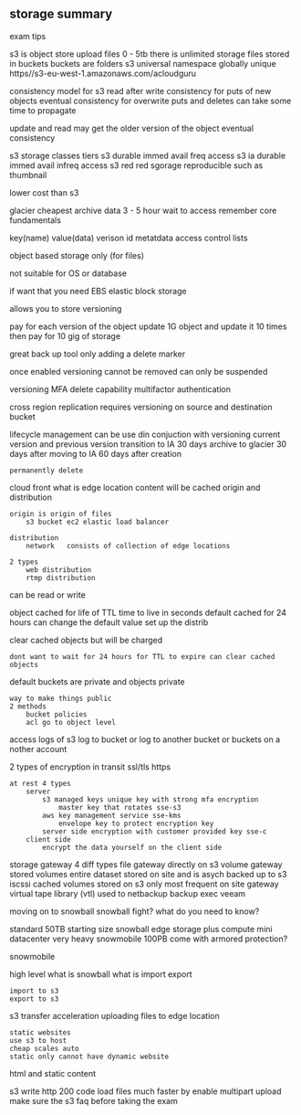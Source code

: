 
storage summary
------------------------------
exam tips 

s3 is object store 
    upload files
0 - 5tb
there is unlimited storage 
files stored in buckets 
    buckets are folders 
s3 universal namespace
    globally unique
https//s3-eu-west-1.amazonaws.com/acloudguru

consistency model for s3 
    read after write consistency 
        for puts of new objects 
    eventual consistency for overwrite puts and deletes
        can take some time to propagate 

update and read may get the older version of the object
    eventual consistency

s3 storage classes tiers 
s3 durable immed avail freq access 
s3 ia durable immed avail infreq access 
s3 red red sgorage reproducible such as thumbnail 

lower cost than s3 

glacier 
cheapest 
archive data 
3 - 5 hour wait to access 
remember core fundamentals 

key(name)
value(data)
verison id 
metatdata
access control lists 

object based storage only (for files)

not suitable for OS or database 

if want that you need EBS 
    elastic block storage 

allows you to store versioning 

pay for each version of the object 
update 1G object and update it 10 times then pay for 10 gig of storage 

great back up tool 
    only adding a delete marker 

once enabled versioning cannot be removed 
    can only be suspended 

versioning MFA delete capability
    multifactor authentication 

cross region replication requires versioning on source and destination bucket 

lifecycle management 
can be use din conjuction with versioning 
current version and previous version 
    transition to IA  30 days 
    archive to glacier 30 days after moving to IA 60 days after creation 
        
    permanently delete  

cloud front 
    what is edge location 
    content will be cached 
    origin and distribution 

    origin is origin of files 
        s3 bucket ec2 elastic load balancer 

    distribution 
        network   consists of collection of edge locations 

    2 types 
        web distribution 
        rtmp distribution 

can be read or write 

object cached for life of TTL 
    time to live in seconds 
    default cached for 24 hours 
        can change the default value 
        set up the distrib 

clear cached objects but will be charged 

    dont want to wait for 24 hours for TTL to expire can clear cached objects 

default buckets are private and objects private 

    way to make things public 
    2 methods 
        bucket policies 
        acl go to object level 

access logs
    of s3 
    log to bucket or log to another bucket 
    or buckets on a nother account 

2 types of encryption 
    in transit ssl/tls https

    at rest 4 types 
        server 
            s3 managed keys unique key with strong mfa encryption 
                master key that rotates sse-s3
            aws key management service sse-kms 
                envelope key to protect encryption key 
            server side encryption with customer provided key sse-c
        client side 
            encrypt the data yourself on the client side              

storage gateway 
    4 diff types 
        file gateway directly on s3 
        volume gateway 
            stored volumes entire dataset stored on site and is asych backed up to s3 
                iscssi 
            cached volumes stored on s3 only most frequent on site 
        gateway virtual tape library (vtl)
            used to netbackup backup exec veeam

moving on to snowball 
    snowball fight?
    what do you need to know?
    
standard 
    50TB starting size 
snowball edge 
    storage plus compute mini datacenter 
    very heavy
snowmobile 
    100PB 
    come with armored protection?

snowmobile 

high level 
    what is snowball 
    what is import export 

    import to s3 
    export to s3 

s3 transfer acceleration 
    uploading files to edge location 

    static websites 
    use s3 to host 
    cheap scales auto 
    static only cannot have dynamic website 
html and static content 

s3 write http 200 code 
load files much faster by enable multipart upload 
make sure the s3 faq before taking the exam
